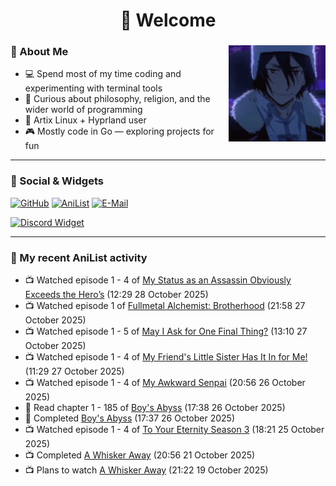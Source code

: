 <h1 align="center">🦊 Welcome</h1>

<div>
<img src="./assets/fyodor-dostoevsky-bsd.gif" width="155" align="right">

### 🦊 About Me

- 💻 Spend most of my time coding and experimenting with terminal tools  
- 🧠 Curious about philosophy, religion, and the wider world of programming  
- 🐧 Artix Linux + Hyprland user
- 🎮 Mostly code in Go — exploring projects for fun  

</div>

---

### 🔗 Social & Widgets

[![GitHub](https://img.shields.io/badge/GitHub-24292e?style=for-the-badge&logo=github&logoColor=white)](https://github.com/axrona)
[![AniList](https://img.shields.io/badge/AniList-blue?style=for-the-badge&logo=anilist&logoColor=white)](https://anilist.co/user/axrona/)
[![E-Mail](https://img.shields.io/badge/E--Mail-gray?style=for-the-badge&logo=maildotru&logoColor=white)](mailto:yeaweeb@duck.com)

[![Discord Widget](https://dsc-readme.tsuni.dev/api/user/1379125777710190637)](https://discord.com/users/1379125777710190637)

---

### 🌸 My recent AniList activity

<!-- ANILIST_ACTIVITY:start -->

-   📺 Watched episode 1 - 4 of [My Status as an Assassin Obviously Exceeds the Hero’s](https://anilist.co/anime/186794) (12:29 28 October 2025)
-   📺 Watched episode 1 of [Fullmetal Alchemist: Brotherhood](https://anilist.co/anime/5114) (21:58 27 October 2025)
-   📺 Watched episode 1 - 5 of [May I Ask for One Final Thing?](https://anilist.co/anime/181447) (13:10 27 October 2025)
-   📺 Watched episode 1 - 4 of [My Friend's Little Sister Has It In for Me!](https://anilist.co/anime/129195) (11:29 27 October 2025)
-   📺 Watched episode 1 - 4 of [My Awkward Senpai](https://anilist.co/anime/185575) (20:56 26 October 2025)
-   📖 Read chapter 1 - 185 of [Boy's Abyss](https://anilist.co/manga/116186) (17:38 26 October 2025)
-   📖 Completed [Boy's Abyss](https://anilist.co/manga/116186) (17:37 26 October 2025)
-   📺 Watched episode 1 - 4 of [To Your Eternity Season 3](https://anilist.co/anime/162669) (18:21 25 October 2025)
-   📺 Completed [A Whisker Away](https://anilist.co/anime/114963) (20:56 21 October 2025)
-   📺 Plans to watch [A Whisker Away](https://anilist.co/anime/114963) (21:22 19 October 2025)

<!-- ANILIST_ACTIVITY:end -->
